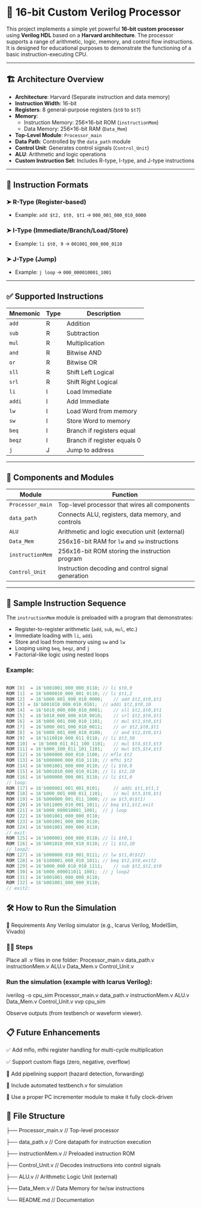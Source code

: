 # 🧠 16-bit Custom Verilog Processor

This project implements a simple yet powerful **16-bit custom processor** using **Verilog HDL** based on a **Harvard architecture**. The processor supports a range of arithmetic, logic, memory, and control flow instructions. It is designed for educational purposes to demonstrate the functioning of a basic instruction-executing CPU.

---

## 🏗️ Architecture Overview

- **Architecture**: Harvard (Separate instruction and data memory)
- **Instruction Width**: 16-bit
- **Registers**: 8 general-purpose registers (`$t0` to `$t7`)
- **Memory**:
  - Instruction Memory: 256×16-bit ROM (`instructionMem`)
  - Data Memory: 256×16-bit RAM (`Data_Mem`)
- **Top-Level Module**: `Processor_main`
- **Data Path**: Controlled by the `data_path` module
- **Control Unit**: Generates control signals (`Control_Unit`)
- **ALU**: Arithmetic and logic operations
- **Custom Instruction Set**: Includes R-type, I-type, and J-type instructions

---

## 🧾 Instruction Formats

### ➤ R-Type (Register-based)
- Example: `add $t2, $t0, $t1` → `000_001_000_010_0000`

### ➤ I-Type (Immediate/Branch/Load/Store)
- Example: `li $t0, 9` → `001001_000_000_0110`

### ➤ J-Type (Jump)
- Example: `j loop` → `000_000010001_1001`

---

## ✅ Supported Instructions

| Mnemonic | Type | Description                   |
|----------|------|-------------------------------|
| `add`    | R    | Addition                      |
| `sub`    | R    | Subtraction                   |
| `mul`    | R    | Multiplication                |
| `and`    | R    | Bitwise AND                   |
| `or`     | R    | Bitwise OR                    |
| `sll`    | R    | Shift Left Logical            |
| `srl`    | R    | Shift Right Logical           |
| `li`     | I    | Load Immediate                |
| `addi`   | I    | Add Immediate                 |
| `lw`     | I    | Load Word from memory         |
| `sw`     | I    | Store Word to memory          |
| `beq`    | I    | Branch if registers equal     |
| `beqz`   | I    | Branch if register equals 0   |
| `j`      | J    | Jump to address               |

---

## 💾 Components and Modules

| Module             | Function                                             |
|--------------------|------------------------------------------------------|
| `Processor_main`   | Top-level processor that wires all components        |
| `data_path`        | Connects ALU, registers, data memory, and controls   |
| `ALU`              | Arithmetic and logic execution unit (external)       |
| `Data_Mem`         | 256x16-bit RAM for `lw` and `sw` instructions        |
| `instructionMem`   | 256x16-bit ROM storing the instruction program       |
| `Control_Unit`     | Instruction decoding and control signal generation   |

---

## 🧪 Sample Instruction Sequence

The `instructionMem` module is preloaded with a program that demonstrates:

- Register-to-register arithmetic (`add`, `sub`, `mul`, etc.)
- Immediate loading with `li`, `addi`
- Store and load from memory using `sw` and `lw`
- Looping using `beq`, `beqz`, and `j`
- Factorial-like logic using nested loops

### Example:

```verilog

ROM [0]  = 16'b001001_000_000_0110;	// li $t0,9		
ROM [1]  = 16'b000010_000_001_0110;	// li $t1,2		
ROM [2]  = 16'b000_001_000_010_0000;	// add $t2,$t0,$t1	
ROM [3] = 16'b001010_000_010_0101;	// addi $t2,$t0,10   	
ROM [4]  = 16'b010_000_000_010_0001;	// sll $t2,$t0,$t1	
ROM [5]  = 16'b010_000_000_010_0010;	// srl $t2,$t0,$t1	
ROM [6]  = 16'b000_001_000_010_1101;	// mul $t2,$t0,$t1	
ROM [7]  = 16'b000_001_000_010_0011;	// or $t2,$t0,$t1	
ROM [8]  = 16'b000_001_000_010_0100;	// and $t2,$t0,$t1	
ROM [9]  = 16'b110010_000_011_0110;	// li $t3,50		
ROM [10]  = 16'b000_011_011_100_1101;	// mul $t4,$t3,$t3	
ROM [11] = 16'b000_100_011_101_1101;	// mul $t5,$t4,$t3	
ROM [12] = 16'b000000_000_010_1100;	// mflo $t2		
ROM [13] = 16'b000000_000_010_1110;	// mfhi $t2		
ROM [14] = 16'b001001_000_000_0110;	// li $t0,9
ROM [15] = 16'b001010_000_010_0110;	// li $t2,10
ROM [16] = 16'b000000_000_001_0110;	// li $t1,0
// loop:
ROM [17] = 16'b000001_001_001_0101; 	// addi $t1,$t1,1
ROM [18] = 16'b000_001_000_011_1101;	// mul $t3,$t0,$t1
ROM [19] = 16'b000000_001_011_1000;	// sw $t3,0($t1)
ROM [20] = 16'b011000_010_001_1011;	// beq $t1,$t2,exit
ROM [21] = 16'b000_000010001_1001;	// j loop
ROM [22] = 16'b001001_000_000_0110;
ROM [23] = 16'b001001_000_000_0110;
ROM [24] = 16'b001001_000_000_0110;
// exit:
ROM [25] = 16'b000001_000_000_0110;	// li $t0,1
ROM [26] = 16'b001010_000_010_0110;	// li $t2,10
// loop2:
ROM [27] = 16'b000000_010_001_0111;	// lw $t1,0($t2)
ROM [28] = 16'b100001_000_010_1011;	// beq $t2,$t0,exit2
ROM [29] = 16'b000_000_010_010_1111;	// sub $t2,$t2,$t0
ROM [30] = 16'b000_000011011_1001;	// j loop2
ROM [31] = 16'b001001_000_000_0110;		
ROM [32] = 16'b001001_000_000_0110;	
// exit2:

```

## 🛠️ How to Run the Simulation
🔧 Requirements
Any Verilog simulator (e.g., Icarus Verilog, ModelSim, Vivado)

### 🏃‍♂️ Steps
Place all .v files in one folder:
Processor_main.v
data_path.v
instructionMem.v
ALU.v
Data_Mem.v
Control_Unit.v

### Run the simulation (example with Icarus Verilog):
iverilog -o cpu_sim Processor_main.v data_path.v instructionMem.v ALU.v Data_Mem.v Control_Unit.v
vvp cpu_sim

Observe outputs (from testbench or waveform viewer).


## 📋 Future Enhancements
✅ Add mflo, mfhi register handling for multi-cycle multiplication

✅ Support custom flags (zero, negative, overflow)

🚧 Add pipelining support (hazard detection, forwarding)

🚧 Include automated testbench.v for simulation

🚧 Use a proper PC incrementer module to make it fully clock-driven


## 📂 File Structure

├── Processor_main.v       // Top-level processor

├── data_path.v            // Core datapath for instruction execution

├── instructionMem.v       // Preloaded instruction ROM

├── Control_Unit.v         // Decodes instructions into control signals

├── ALU.v                  // Arithmetic Logic Unit (external)

├── Data_Mem.v             // Data Memory for lw/sw instructions

└── README.md              // Documentation

